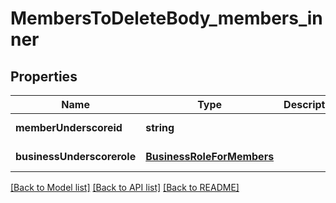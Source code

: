 # MembersToDeleteBody_members_inner

## Properties
Name | Type | Description | Notes
------------ | ------------- | ------------- | -------------
**memberUnderscoreid** | **string** |  | [default to null]
**businessUnderscorerole** | [**BusinessRoleForMembers**](BusinessRoleForMembers.md) |  | [default to null]

[[Back to Model list]](../README.md#documentation-for-models) [[Back to API list]](../README.md#documentation-for-api-endpoints) [[Back to README]](../README.md)


